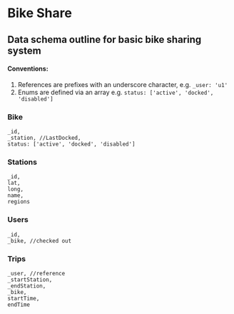# Bike Share 

## Data schema outline for basic bike sharing system

#### Conventions:
1. References are prefixes with an underscore character, e.g. `_user: 'u1'`
2. Enums are defined via an array e.g. `status: ['active', 'docked', 'disabled']`

### Bike

	_id,
	_station, //LastDocked,
	status: ['active', 'docked', 'disabled']
### Stations
	_id,
	lat,
	long,
	name,
	regions

### Users
	_id,
	_bike, //checked out

### Trips
	_user, //reference
	_startStation,
	_endStation,
	_bike,
	startTime,
	endTime

